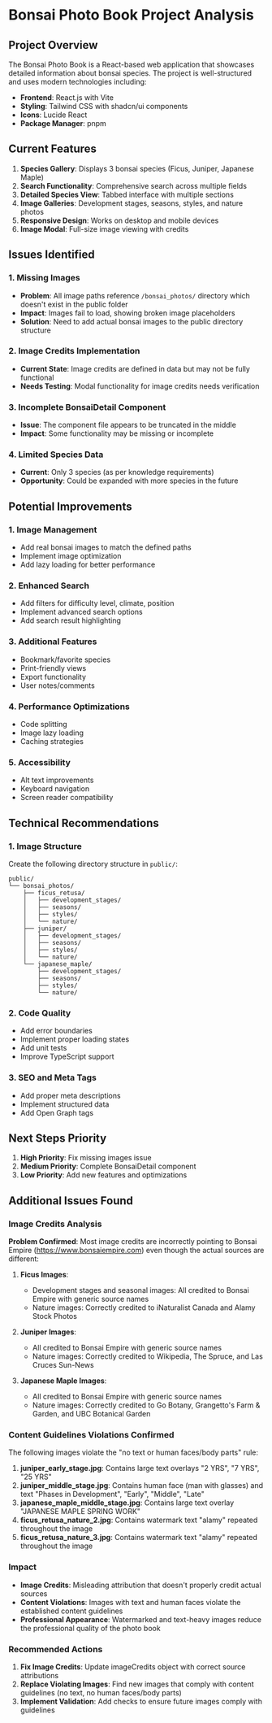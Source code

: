 # Bonsai Photo Book Project Analysis

## Project Overview
The Bonsai Photo Book is a React-based web application that showcases detailed information about bonsai species. The project is well-structured and uses modern technologies including:

- **Frontend**: React.js with Vite
- **Styling**: Tailwind CSS with shadcn/ui components
- **Icons**: Lucide React
- **Package Manager**: pnpm

## Current Features
1. **Species Gallery**: Displays 3 bonsai species (Ficus, Juniper, Japanese Maple)
2. **Search Functionality**: Comprehensive search across multiple fields
3. **Detailed Species View**: Tabbed interface with multiple sections
4. **Image Galleries**: Development stages, seasons, styles, and nature photos
5. **Responsive Design**: Works on desktop and mobile devices
6. **Image Modal**: Full-size image viewing with credits

## Issues Identified

### 1. Missing Images
- **Problem**: All image paths reference `/bonsai_photos/` directory which doesn't exist in the public folder
- **Impact**: Images fail to load, showing broken image placeholders
- **Solution**: Need to add actual bonsai images to the public directory structure

### 2. Image Credits Implementation
- **Current State**: Image credits are defined in data but may not be fully functional
- **Needs Testing**: Modal functionality for image credits needs verification

### 3. Incomplete BonsaiDetail Component
- **Issue**: The component file appears to be truncated in the middle
- **Impact**: Some functionality may be missing or incomplete

### 4. Limited Species Data
- **Current**: Only 3 species (as per knowledge requirements)
- **Opportunity**: Could be expanded with more species in the future

## Potential Improvements

### 1. Image Management
- Add real bonsai images to match the defined paths
- Implement image optimization
- Add lazy loading for better performance

### 2. Enhanced Search
- Add filters for difficulty level, climate, position
- Implement advanced search options
- Add search result highlighting

### 3. Additional Features
- Bookmark/favorite species
- Print-friendly views
- Export functionality
- User notes/comments

### 4. Performance Optimizations
- Code splitting
- Image lazy loading
- Caching strategies

### 5. Accessibility
- Alt text improvements
- Keyboard navigation
- Screen reader compatibility

## Technical Recommendations

### 1. Image Structure
Create the following directory structure in `public/`:
```
public/
└── bonsai_photos/
    ├── ficus_retusa/
    │   ├── development_stages/
    │   ├── seasons/
    │   ├── styles/
    │   └── nature/
    ├── juniper/
    │   ├── development_stages/
    │   ├── seasons/
    │   ├── styles/
    │   └── nature/
    └── japanese_maple/
        ├── development_stages/
        ├── seasons/
        ├── styles/
        └── nature/
```

### 2. Code Quality
- Add error boundaries
- Implement proper loading states
- Add unit tests
- Improve TypeScript support

### 3. SEO and Meta Tags
- Add proper meta descriptions
- Implement structured data
- Add Open Graph tags

## Next Steps Priority
1. **High Priority**: Fix missing images issue
2. **Medium Priority**: Complete BonsaiDetail component
3. **Low Priority**: Add new features and optimizations



## Additional Issues Found

### Image Credits Analysis
**Problem Confirmed**: Most image credits are incorrectly pointing to Bonsai Empire (https://www.bonsaiempire.com) even though the actual sources are different:

1. **Ficus Images**: 
   - Development stages and seasonal images: All credited to Bonsai Empire with generic source names
   - Nature images: Correctly credited to iNaturalist Canada and Alamy Stock Photos

2. **Juniper Images**: 
   - All credited to Bonsai Empire with generic source names
   - Nature images: Correctly credited to Wikipedia, The Spruce, and Las Cruces Sun-News

3. **Japanese Maple Images**:
   - All credited to Bonsai Empire with generic source names  
   - Nature images: Correctly credited to Go Botany, Grangetto's Farm & Garden, and UBC Botanical Garden

### Content Guidelines Violations Confirmed
The following images violate the "no text or human faces/body parts" rule:

1. **juniper_early_stage.jpg**: Contains large text overlays "2 YRS", "7 YRS", "25 YRS"
2. **juniper_middle_stage.jpg**: Contains human face (man with glasses) and text "Phases in Development", "Early", "Middle", "Late"
3. **japanese_maple_middle_stage.jpg**: Contains large text overlay "JAPANESE MAPLE SPRING WORK"
4. **ficus_retusa_nature_2.jpg**: Contains watermark text "alamy" repeated throughout the image
5. **ficus_retusa_nature_3.jpg**: Contains watermark text "alamy" repeated throughout the image

### Impact
- **Image Credits**: Misleading attribution that doesn't properly credit actual sources
- **Content Violations**: Images with text and human faces violate the established content guidelines
- **Professional Appearance**: Watermarked and text-heavy images reduce the professional quality of the photo book

### Recommended Actions
1. **Fix Image Credits**: Update imageCredits object with correct source attributions
2. **Replace Violating Images**: Find new images that comply with content guidelines (no text, no human faces/body parts)
3. **Implement Validation**: Add checks to ensure future images comply with guidelines

